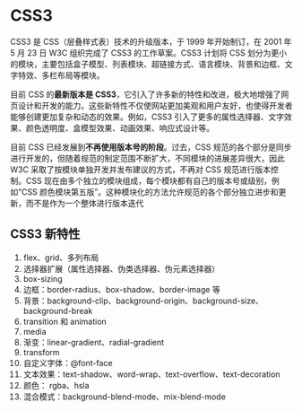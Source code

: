 # CSS3

CSS3 是 CSS（层叠样式表）技术的升级版本，于 1999 年开始制订，在 2001 年 5 月 23 日 W3C 组织完成了 CSS3 的工作草案。CSS3 计划将 CSS 划分为更小的模块，主要包括盒子模型、列表模块、超链接方式、语言模块、背景和边框、文字特效、多栏布局等模块。

目前 CSS 的**最新版本是 CSS3**，它引入了许多新的特性和改进，极大地增强了网页设计和开发的能力。这些新特性不仅使网站更加美观和用户友好，也使得开发者能够创建更加复杂和动态的效果。例如，CSS3 引入了更多的属性选择器、文字效果、颜色透明度、盒模型效果、动画效果、响应式设计等。

目前 CSS 已经发展到**不再使用版本号的阶段**。过去，CSS 规范的各个部分是同步进行开发的，但随着规范的制定范围不断扩大，不同模块的进展差异很大，因此 W3C 采取了按模块单独开发并发布建议的方式，不再对 CSS 规范进行版本控制。CSS 现在由多个独立的模块组成，每个模块都有自己的版本号或级别，例如“CSS 颜色模块第五版”。这种模块化的方法允许规范的各个部分独立进步和更新，而不是作为一个整体进行版本迭代

## CSS3 新特性

1. flex、grid、多列布局
2. 选择器扩展（属性选择器、伪类选择器、伪元素选择器）
3. box-sizing
4. 边框：border-radius、box-shadow、border-image 等
5. 背景：background-clip、background-origin、background-size、background-break
6. transition 和 animation
7. media
8. 渐变：linear-gradient、radial-gradient
9. transform
10. 自定义字体：@font-face
11. 文本效果：text-shadow、word-wrap、text-overflow、text-decoration
12. 颜色： rgba、hsla
13. 混合模式：background-blend-mode、mix-blend-mode
